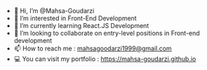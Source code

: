 - 👋 Hi, I’m @Mahsa-Goudarzi
- 👀 I’m interested in Front-End Development
- 🌱 I’m currently learning React.JS Development
- 💞️ I’m looking to collaborate on entry-level positions in Front-end development
- 📫 How to reach me : mahsagoodarzi1999@gmail.com
- 💻 You can visit my portfolio : https://mahsa-goudarzi.github.io

<!---
Mahsa-Goudarzi/Mahsa-Goudarzi is a ✨ special ✨ repository because its `README.md` (this file) appears on your GitHub profile.
You can click the Preview link to take a look at your changes.
--->
